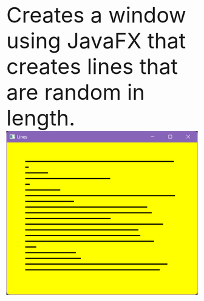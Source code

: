<br><span style="font-size:4em;">Creates a window using JavaFX that creates lines that are random in length.</span> </br>
<img src="Output.png">